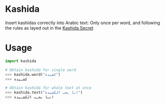 # Kashida
 
Insert kashidas correctly into Arabic text: Only once per word, and following the rules as layed out in the [Kashida Secret](https://www.khtt.net/en/page/1821/the-big-kashida-secret)

# Usage

```python
import kashida

# Obtain kashida for single word
>>> kashida.word("كشيدة")
>>> كشـيدة

# Obtain kashida for whole text at once
>>> kashida.text("انا بحب الكشيدة")
>>> انـا بحـب الكشـيدة
```
